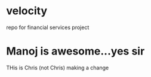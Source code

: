 velocity
========


repo for financial services project

Manoj is awesome...yes sir
=======


THis is Chris (not Chris) making a change
